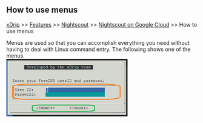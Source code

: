 ## How to use menus
[xDrip](../../README.md) >> [Features](../Features_page) >> [Nightscout](../Nightscout_page) >> [Nightscout on Google Cloud](./GoogleCloud) >> How to use menus  
  
Menus are used so that you can accomplish everything you need without having to deal with Linux command entry.  The following shows one of the menus.  
![](./images/Menus.png)  

